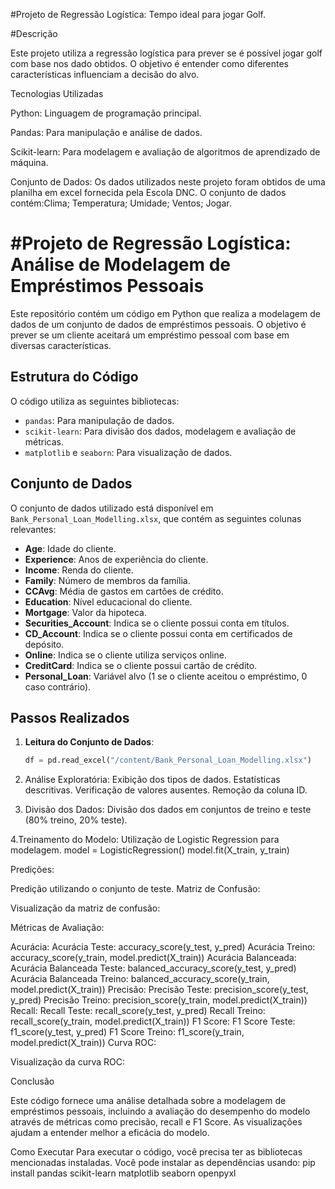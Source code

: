 #Projeto de Regressão Logística: Tempo ideal para jogar Golf.

#Descrição

Este projeto utiliza a regressão logística para prever se é possível jogar golf com base nos dado obtidos. O objetivo é entender como diferentes características influenciam a decisão do alvo.

Tecnologias Utilizadas

Python: Linguagem de programação principal.

Pandas: Para manipulação e análise de dados.

Scikit-learn: Para modelagem e avaliação de algoritmos de aprendizado de máquina.

Conjunto de Dados:
Os dados utilizados neste projeto foram obtidos de uma planilha em excel fornecida pela Escola DNC. O conjunto de dados contém:Clima; Temperatura; Umidade; Ventos; Jogar.


# #Projeto de Regressão Logística: Análise de Modelagem de Empréstimos Pessoais

Este repositório contém um código em Python que realiza a modelagem de dados de um conjunto de dados de empréstimos pessoais. O objetivo é prever se um cliente aceitará um empréstimo pessoal com base em diversas características.

## Estrutura do Código

O código utiliza as seguintes bibliotecas:
- `pandas`: Para manipulação de dados.
- `scikit-learn`: Para divisão dos dados, modelagem e avaliação de métricas.
- `matplotlib` e `seaborn`: Para visualização de dados.

## Conjunto de Dados

O conjunto de dados utilizado está disponível em `Bank_Personal_Loan_Modelling.xlsx`, que contém as seguintes colunas relevantes:

- **Age**: Idade do cliente.
- **Experience**: Anos de experiência do cliente.
- **Income**: Renda do cliente.
- **Family**: Número de membros da família.
- **CCAvg**: Média de gastos em cartões de crédito.
- **Education**: Nível educacional do cliente.
- **Mortgage**: Valor da hipoteca.
- **Securities_Account**: Indica se o cliente possui conta em títulos.
- **CD_Account**: Indica se o cliente possui conta em certificados de depósito.
- **Online**: Indica se o cliente utiliza serviços online.
- **CreditCard**: Indica se o cliente possui cartão de crédito.
- **Personal_Loan**: Variável alvo (1 se o cliente aceitou o empréstimo, 0 caso contrário).

## Passos Realizados

1. **Leitura do Conjunto de Dados**:
   ```python
   df = pd.read_excel("/content/Bank_Personal_Loan_Modelling.xlsx")

2. Análise Exploratória:
  Exibição dos tipos de dados.
  Estatísticas descritivas.
  Verificação de valores ausentes.
  Remoção da coluna ID.

3. Divisão dos Dados:
  Divisão dos dados em conjuntos de treino e teste (80% treino, 20% teste).

4.Treinamento do Modelo:
  Utilização de Logistic Regression para modelagem.
  model = LogisticRegression()
  model.fit(X_train, y_train)

Predições:

Predição utilizando o conjunto de teste.
Matriz de Confusão:

Visualização da matriz de confusão:
<!-- Adicione o link ou imagem correta da matriz de confusão -->
Métricas de Avaliação:

Acurácia:
Acurácia Teste: accuracy_score(y_test, y_pred)
Acurácia Treino: accuracy_score(y_train, model.predict(X_train))
Acurácia Balanceada:
Acurácia Balanceada Teste: balanced_accuracy_score(y_test, y_pred)
Acurácia Balanceada Treino: balanced_accuracy_score(y_train, model.predict(X_train))
Precisão:
Precisão Teste: precision_score(y_test, y_pred)
Precisão Treino: precision_score(y_train, model.predict(X_train))
Recall:
Recall Teste: recall_score(y_test, y_pred)
Recall Treino: recall_score(y_train, model.predict(X_train))
F1 Score:
F1 Score Teste: f1_score(y_test, y_pred)
F1 Score Treino: f1_score(y_train, model.predict(X_train))
Curva ROC:

Visualização da curva ROC:
<!-- Adicione o link ou imagem correta da curva ROC -->
Conclusão

Este código fornece uma análise detalhada sobre a modelagem de empréstimos pessoais, incluindo a avaliação do desempenho do modelo através de métricas como precisão, recall e F1 Score. As visualizações ajudam a entender melhor a eficácia do modelo.

Como Executar
Para executar o código, você precisa ter as bibliotecas mencionadas instaladas. Você pode instalar as dependências usando:
  pip install pandas scikit-learn matplotlib seaborn openpyxl
